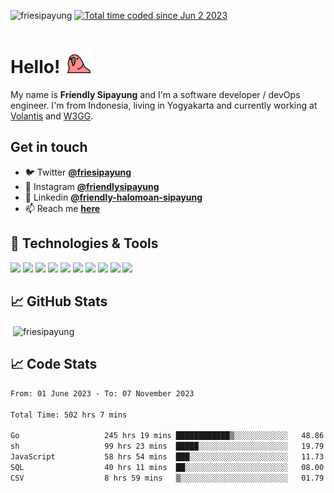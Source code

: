 <p align="left"> 
  <img src="https://komarev.com/ghpvc/?username=friesipayung&label=Profile%20views&color=0e75b6&style=flat" alt="friesipayung" />
  <a href="https://wakatime.com/@43ff8861-fadf-405b-85f0-4d5eede0d822"><img src="https://wakatime.com/badge/user/43ff8861-fadf-405b-85f0-4d5eede0d822.svg" alt="Total time coded since Jun 2 2023" /></a>
</p>


# Hello! <img src="https://raw.githubusercontent.com/friesipayung/friesipayung/main/wave.gif" height="45" style="object-fit:contain; object-position:bottom">

My name is **Friendly Sipayung** and I'm a software developer / devOps engineer. I'm from Indonesia, living in Yogyakarta and currently working at [Volantis](https://volantis.io) and [W3GG](https://w3gg.io).

## Get in touch

- 🐦 Twitter **[@friesipayung][1]**
- 📸 Instagram **[@friendlysipayung][4]**
- 👤 Linkedin **[@friendly-halomoan-sipayung][3]**
- 📫 Reach me **[here](mailto:friendly+github@volantis.io)**


## 🔧 Technologies & Tools
![](https://img.shields.io/badge/OS-Linux-informational?style=flat&logo=linux&logoColor=white&color=2bbc8a)
![](https://img.shields.io/badge/Editor-IntelliJ_IDEA-informational?style=flat&logo=intellij-idea&logoColor=white&color=2bbc8a)
![](https://img.shields.io/badge/Code-Python-informational?style=flat&logo=python&logoColor=white&color=2bbc8a)
![](https://img.shields.io/badge/Code-Golang-informational?style=flat&logo=go&logoColor=white&color=2bbc8a)
![](https://img.shields.io/badge/Code-Make-informational?style=flat&logo=cmake&logoColor=white&color=2bbc8a)
![](https://img.shields.io/badge/Shell-Bash-informational?style=flat&logo=gnu-bash&logoColor=white&color=2bbc8a)
![](https://img.shields.io/badge/Tools-PostgreSQL-informational?style=flat&logo=postgresql&logoColor=white&color=2bbc8a)
![](https://img.shields.io/badge/Tools-Docker-informational?style=flat&logo=docker&logoColor=white&color=2bbc8a)
![](https://img.shields.io/badge/Tools-Kubernetes-informational?style=flat&logo=kubernetes&logoColor=white&color=2bbc8a)
![](https://img.shields.io/badge/Cloud-Digital_Ocean-informational?style=flat&logo=digitalocean&logoColor=white&color=2bbc8a)

## &#x1f4c8; GitHub Stats
<p>&nbsp;<img align="center" src="https://github-readme-stats.vercel.app/api?username=friesipayung&show_icons=true&locale=en&show_icons=true&line_height=27&count_private=true&title_color=ffffff&text_color=c9cacc&icon_color=2bbc8a&bg_color=1d1f21" alt="friesipayung" /></p>


## &#x1f4c8; Code Stats
<!-- <h3 align="left">Code Stats by Waka:</h3> -->
<!--START_SECTION:waka-->

```txt
From: 01 June 2023 - To: 07 November 2023

Total Time: 502 hrs 7 mins

Go                   245 hrs 19 mins ████████████▒░░░░░░░░░░░░   48.86 %
sh                   99 hrs 23 mins  █████░░░░░░░░░░░░░░░░░░░░   19.79 %
JavaScript           58 hrs 54 mins  ███░░░░░░░░░░░░░░░░░░░░░░   11.73 %
SQL                  40 hrs 11 mins  ██░░░░░░░░░░░░░░░░░░░░░░░   08.00 %
CSV                  8 hrs 59 mins   ▒░░░░░░░░░░░░░░░░░░░░░░░░   01.79 %
```

<!--END_SECTION:waka-->


<!-- links to social media icons -->

<!-- icons with padding -->

[1.1]: http://i.imgur.com/tXSoThF.png (twitter icon with padding)
[2.1]: http://i.imgur.com/0o48UoR.png (github icon with padding)

<!-- icons without padding -->

[1.2]: http://i.imgur.com/wWzX9uB.png (twitter icon without padding)
[2.2]: http://i.imgur.com/9I6NRUm.png (github icon without padding)
[3.2]: https://content.linkedin.com/content/dam/me/business/en-us/amp/brand-site/v2/bg/LI-Bug.svg.original.svg


<!-- links to your social media accounts -->

[1]: https://twitter.com/friesipayung
[2]: https://github.com/friesipayung
[3]: https://www.linkedin.com/in/friendly-halomoan-sipayung/
[4]: https://instagram.com/friendlysipayung
